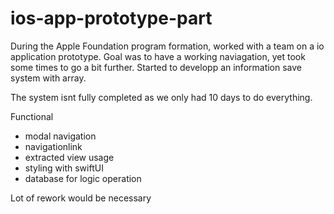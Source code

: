 # ios-app-prototype-part

During the Apple Foundation program formation, worked with a team on a io application prototype.
Goal was to have a working naviagation, yet took some times to go a bit further.
Started to developp an information save system with array.

The system isnt fully completed as we only had 10 days to do everything.

Functional 
- modal navigation
- navigationlink
- extracted view usage
- styling with swiftUI
- database for logic operation

Lot of rework would be necessary
